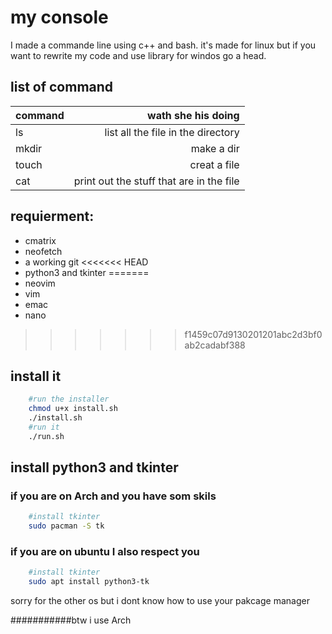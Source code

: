 # my console

I made a commande line using c++ and bash.
it's made for linux but if you want to rewrite my code and use library for windos go a head.

## list of command

| command | wath she his doing                       |
| :------ | ---------------------------------------: |
| ls      | list all the file in the directory       |
| mkdir   | make a dir                               |
| touch   | creat a file                             |
| cat     | print out the stuff that are in the file |


##  requierment:
- cmatrix
- neofetch
- a working git
<<<<<<< HEAD
- python3 and tkinter
=======
- neovim
- vim
- emac
- nano


>>>>>>> f1459c07d9130201201abc2d3bf0ab2cadabf388

## install it

```bash
    #run the installer
    chmod u+x install.sh
    ./install.sh
    #run it
    ./run.sh
```

## install python3 and tkinter
### if you are on Arch and you have som skils
```bash
    #install tkinter
    sudo pacman -S tk
```
### if you are on ubuntu I also respect you
```bash
    #install tkinter
    sudo apt install python3-tk
```

sorry for the other os but i dont know how to use your pakcage manager

###########btw i use Arch
